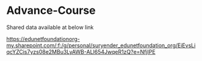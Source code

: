 # Advance-Course


Shared data available at below link

https://edunetfoundationorg-my.sharepoint.com/:f:/g/personal/suryender_edunetfoundation_org/EiEvsLiqcYZCis7yzs08e2MBu3LyAWB-ALl654JwqeR1zQ?e=NfjIPE